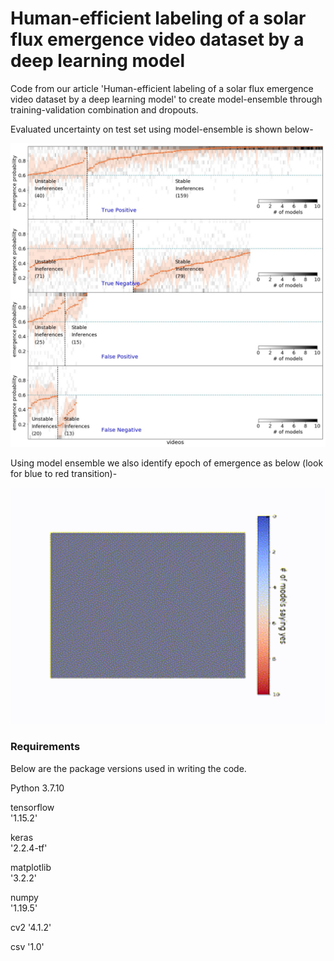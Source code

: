 # Human-efficient labeling of a solar flux emergence video dataset by a deep learning model
Code from our article 'Human-efficient labeling of a solar flux emergence video dataset by a deep learning model' to create model-ensemble through training-validation combination and dropouts.

Evaluated uncertainty on test set using model-ensemble is shown below-
<p align="center">
<img width="800" src="Figure4.jpg">  
</p>

Using model ensemble we also identify epoch of emergence as below (look for blue to red transition)-
<p align="center">
<img width="800" src="frame_overlay_animation3.gif"/img>  
</p>

### Requirements
Below are the package versions used in writing the code. 

Python 3.7.10

tensorflow                                                            
'1.15.2'

keras                                                             
'2.2.4-tf'

matplotlib                                                      
'3.2.2'

numpy  
'1.19.5'

cv2
'4.1.2'

csv
'1.0'
